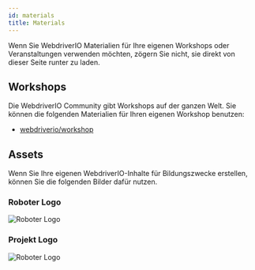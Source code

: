 ```yaml
---
id: materials
title: Materials
---
```


Wenn Sie WebdriverIO Materialien für Ihre eigenen Workshops oder Veranstaltungen verwenden möchten, zögern Sie nicht, sie direkt von dieser Seite runter zu laden.

## Workshops

Die WebdriverIO Community gibt Workshops auf der ganzen Welt. Sie können die folgenden Materialien für Ihren eigenen Workshop benutzen:

- [webdriverio/workshop](https://github.com/webdriverio/workshop)

## Assets

Wenn Sie Ihre eigenen WebdriverIO-Inhalte für Bildungszwecke erstellen, können Sie die folgenden Bilder dafür nutzen.

### Roboter Logo

![Roboter Logo](/img/materials/robot.svg "Roboter Logo")

### Projekt Logo

![Roboter Logo](/img/materials/logo.svg "Projekt Logo")
